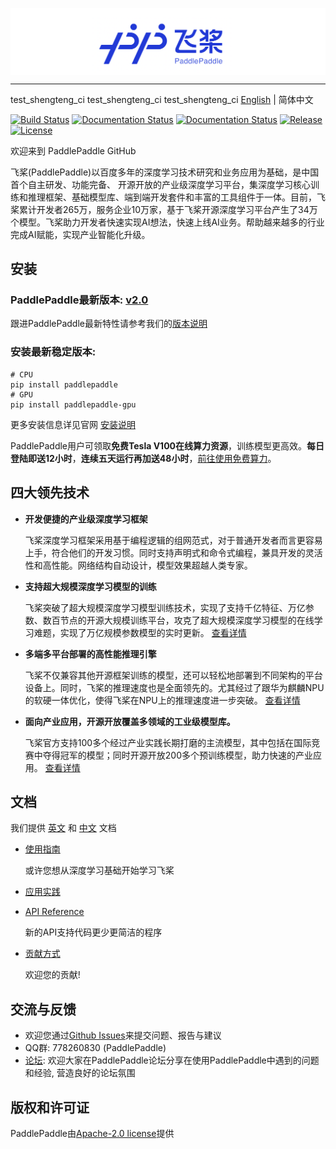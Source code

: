 ﻿
<p align="center">
<img align="center" src="doc/imgs/logo.png", width=1600>
<p>

--------------------------------------------------------------------------------

test_shengteng_ci
test_shengteng_ci
test_shengteng_ci
[English](./README.md) | 简体中文

[![Build Status](https://travis-ci.org/PaddlePaddle/Paddle.svg?branch=develop)](https://travis-ci.org/PaddlePaddle/Paddle)
[![Documentation Status](https://img.shields.io/badge/docs-latest-brightgreen.svg?style=flat)](https://paddlepaddle.org.cn/documentation/docs/en/guides/index_en.html)
[![Documentation Status](https://img.shields.io/badge/中文文档-最新-brightgreen.svg)](https://paddlepaddle.org.cn/documentation/docs/zh/guides/index_cn.html)
[![Release](https://img.shields.io/github/release/PaddlePaddle/Paddle.svg)](https://github.com/PaddlePaddle/Paddle/releases)
[![License](https://img.shields.io/badge/license-Apache%202-blue.svg)](LICENSE)

欢迎来到 PaddlePaddle GitHub

飞桨(PaddlePaddle)以百度多年的深度学习技术研究和业务应用为基础，是中国首个自主研发、功能完备、 开源开放的产业级深度学习平台，集深度学习核心训练和推理框架、基础模型库、端到端开发套件和丰富的工具组件于一体。目前，飞桨累计开发者265万，服务企业10万家，基于飞桨开源深度学习平台产生了34万个模型。飞桨助力开发者快速实现AI想法，快速上线AI业务。帮助越来越多的行业完成AI赋能，实现产业智能化升级。

## 安装

### PaddlePaddle最新版本: [v2.0](https://github.com/PaddlePaddle/Paddle/tree/release/2.0)

跟进PaddlePaddle最新特性请参考我们的[版本说明](https://github.com/PaddlePaddle/Paddle/releases)

### 安装最新稳定版本:
```
# CPU
pip install paddlepaddle
# GPU
pip install paddlepaddle-gpu
```
更多安装信息详见官网 [安装说明](https://www.paddlepaddle.org.cn/install/quick)

PaddlePaddle用户可领取**免费Tesla V100在线算力资源**，训练模型更高效。**每日登陆即送12小时**，**连续五天运行再加送48小时**，[前往使用免费算力](https://ai.baidu.com/support/news?action=detail&id=981)。

## 四大领先技术

- **开发便捷的产业级深度学习框架**

    飞桨深度学习框架采用基于编程逻辑的组网范式，对于普通开发者而言更容易上手，符合他们的开发习惯。同时支持声明式和命令式编程，兼具开发的灵活性和高性能。网络结构自动设计，模型效果超越人类专家。
    

- **支持超大规模深度学习模型的训练**

    飞桨突破了超大规模深度学习模型训练技术，实现了支持千亿特征、万亿参数、数百节点的开源大规模训练平台，攻克了超大规模深度学习模型的在线学习难题，实现了万亿规模参数模型的实时更新。
    [查看详情](https://github.com/PaddlePaddle/Fleet)
    

- **多端多平台部署的高性能推理引擎**

    飞桨不仅兼容其他开源框架训练的模型，还可以轻松地部署到不同架构的平台设备上。同时，飞桨的推理速度也是全面领先的。尤其经过了跟华为麒麟NPU的软硬一体优化，使得飞桨在NPU上的推理速度进一步突破。
    [查看详情](https://github.com/PaddlePaddle/Paddle-Lite)


- **面向产业应用，开源开放覆盖多领域的工业级模型库。**

    飞桨官方支持100多个经过产业实践长期打磨的主流模型，其中包括在国际竞赛中夺得冠军的模型；同时开源开放200多个预训练模型，助力快速的产业应用。
    [查看详情](https://github.com/PaddlePaddle/models)


## 文档

我们提供 [英文](https://www.paddlepaddle.org.cn/documentation/docs/en/guides/index_en.html) 和
[中文](https://www.paddlepaddle.org.cn/documentation/docs/zh/guides/index_cn.html) 文档

- [使用指南](https://www.paddlepaddle.org.cn/documentation/docs/zh/guides/index_cn.html)

   或许您想从深度学习基础开始学习飞桨
  
- [应用实践](https://www.paddlepaddle.org.cn/documentation/docs/zh/tutorial/index_cn.html)

  
- [API Reference](https://www.paddlepaddle.org.cn/documentation/docs/zh/api/index_cn.html)

   新的API支持代码更少更简洁的程序
   

- [贡献方式](https://www.paddlepaddle.org.cn/documentation/docs/zh/guides/08_contribution/index_cn.html)

   欢迎您的贡献!

## 交流与反馈

- 欢迎您通过[Github Issues](https://github.com/PaddlePaddle/Paddle/issues)来提交问题、报告与建议
- QQ群: 778260830 (PaddlePaddle)
- [论坛](https://ai.baidu.com/forum/topic/list/168): 欢迎大家在PaddlePaddle论坛分享在使用PaddlePaddle中遇到的问题和经验, 营造良好的论坛氛围

## 版权和许可证
PaddlePaddle由[Apache-2.0 license](LICENSE)提供
